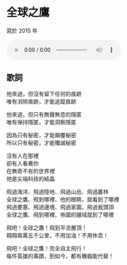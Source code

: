 # 全球之鷹

寫於 2015 年

<audio src="global_hawk.m4a" controls>
Your browser does not support the audio element.
</audio>

## 歌詞

他來過，但沒有留下任何的痕跡<br>
唯有消除痕跡，才能追蹤痕跡

他來過，但只有無聲無息的隱匿<br>
唯有保持隱匿，才能洞察隱匿

因為只有秘密，才能顛覆秘密<br>
所以只有秘密，才能殲滅秘密

沒有人在那裡<br>
卻有人看著你<br>
在無奇不有的世界裡<br>
他是尖端科技的結晶

飛過海洋、飛過陸地、飛過山岳、飛過叢林<br>
全球之鷹、飛到哪裡、他的眼睛，就看到了哪裡<br>
飛過要塞、飛過邊境、飛過家園、飛過我頭頂<br>
全球之鷹、飛到哪裡、帝國的疆域就到了哪裡

飛吧！全球之鷹！飛到平流層頂！<br>
翱翔兩萬五千公里，不用加油！不用休息！

飛吧！全球之鷹！完全自主飛行！<br>
每件英雄的事蹟，到如今，都有機器能代替！
